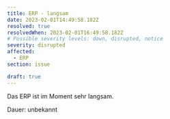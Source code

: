 ```yaml
---
title: ERP - langsam
date: 2023-02-01T14:49:58.182Z
resolved: true
resolvedWhen: 2023-02-01T16:49:58.182Z
# Possible severity levels: down, disrupted, notice
severity: disrupted
affected:
  - ERP
section: issue

draft: true
---
```


Das ERP ist im Moment sehr langsam.

Dauer: unbekannt